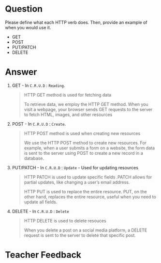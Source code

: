 # Question
Please define what each HTTP verb does. Then, provide an example of when you would use it.

- GET
- POST
- PUT/PATCH
- DELETE

# Answer
1. GET - In `C.R.U.D` : `Reading`. 
    > HTTP GET method is used for fetching data
    >
    >To retrieve data, we employ the HTTP GET method. When you visit a webpage, your browser sends GET requests to the server to fetch HTML, images, and other resources

2. POST - In `C.R.U.D` : `Create`. 
    >HTTP POST method is used when creating new resources
    >
    >We use the HTTP POST method to create new resources. For example, when a user submits a form on a website, the form data is sent to the server using POST to create a new record in a database.

3. PUT/PATCH - In `C.R.U.D` : `Update` - Used for updating resources
     >HTTP PATCH is used to update specific fields
     > .PATCH allows for partial updates, like changing a user’s email address. 
     >
     >HTTP PUT is used to replace the entire resource.
     >PUT, on the other hand, replaces the entire resource, useful when you need to update all fields.

4. DELETE - In `C.R.U.D` : `Delete`
    >HTTP DELETE is used to delete resouces
    > 
    >When you delete a post on a social media platform, a DELETE request is sent to the server to delete that specific post.

# Teacher Feedback